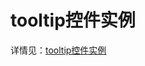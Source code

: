 # tooltip控件实例

详情见：[tooltip控件实例](https://jspang.com/posts/2019/02/22/flutterdemo.html#第19节：tooltip控件实例)